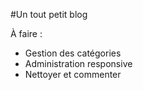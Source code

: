 #Un tout petit blog

À faire :
- Gestion des catégories
- Administration responsive
- Nettoyer et commenter
